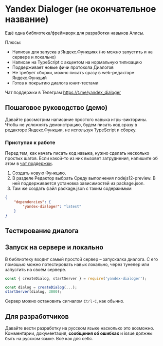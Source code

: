 # Yandex Dialoger (не окончательное название)
Ещё одна библиотека/фреймворк для разработки навыков Алисы.

Плюсы:
* Написан для запуска в Яндекс.Функциях (но можно запустить и на сервере и локально)
* Написан на TypeScript с акцентом на нормальную типизацию
* Поддерживает новые фичи протокола Диалогов
* Не требует сборки, можно писать сразу в web-редакторе Яндекс.Функций
* Готов к покрытию диалога юнит-тестами

Чат поддержки в Телеграм https://t.me/yandex_dialoger

## Пошаговое руководство (демо)
Давайте рассмотрим написание простого навыка игры-викторины. Чтобы не усложнять демонстрацию,
будем писать код сразу в редакторе Яндекс.Функции, не используя TypeScript и сборку.

### Приступая к работе
Перед тем, как начать писать код навыка, нужно сделать несколько простых шагов.
Если какой-то из них вызовет затруднения, напишите об этом в [чат поддержки](https://t.me/yandex_dialoger).
1. Создать новую Функцию.
2. В разделе Редактор выбрать Среду выполнения nodejs12-preview. В ней поддерживается установка зависимостей из package.json.
3. Там же создать файл package.json с таким содержимым
```json
{
    "dependencies": {
        "yandex-dialoger": "latest"
    }
}
```




## Тестирование диалога



## Запуск на сервере и локально
В библиотеку входит самый простой сервер – запускалка диалога. С его помошью можно потестировать навык локально, через тунелер или запустить на своём сервере.

```js
const { createDialog, startServer } = require('yandex-dialoger');

const dialog = createDialog(...);
startServer(dialog, 3000);
```

Сервер можно остановить сигналом `Ctrl-C`, как обычно.

## Для разработчиков
Давайте вести разработку на русском языке насколько это возможно. Комментарии, документация, **сообщения об ошибках** и issue должны быть на русском языке. Всё как для себя.
